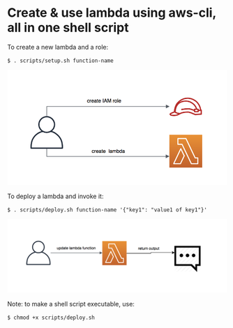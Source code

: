 # Create & use lambda using aws-cli, all in one shell script
    
To create a new lambda and a role:

    $ . scripts/setup.sh function-name

![Screenshot](tutorials/architecture/setup-lambda.png)

To deploy a lambda and invoke it:

    $ . scripts/deploy.sh function-name '{"key1": "value1 of key1"}'
    
![Screenshot](tutorials/architecture/invoke-lambda.png)

Note: to make a shell script executable, use:

    $ chmod +x scripts/deploy.sh  
    